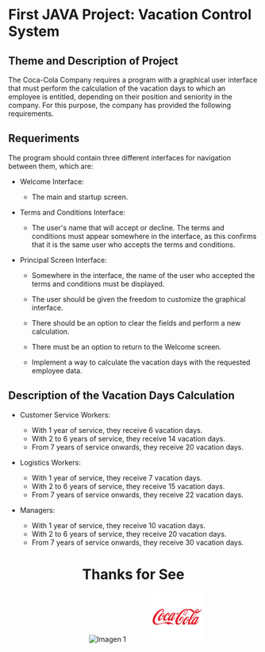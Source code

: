 # First JAVA Project: Vacation Control System

## Theme and Description of Project

The Coca-Cola Company requires a program with a graphical user interface that must perform the calculation of the vacation days to which an employee is entitled, depending on their position and seniority in the company. For this purpose, the company has provided the following requirements.

## Requeriments

The program should contain three different interfaces for navigation between them, which are:

* Welcome Interface: 

    - The main and startup screen.

* Terms and Conditions Interface: 

    - The user's name that will accept or decline. The terms and conditions must appear somewhere in the interface, as this confirms that it is the same user who accepts the terms and conditions.

* Principal Screen Interface: 

    - Somewhere in the interface, the name of the user who accepted the terms and conditions must be displayed.

    - The user should be given the freedom to customize the graphical interface.

    - There should be an option to clear the fields and perform a new calculation.

    - There must be an option to return to the Welcome screen.

    - Implement a way to calculate the vacation days with the requested employee data.

## Description of the Vacation Days Calculation

* Customer Service Workers:
    - With 1 year of service, they receive 6 vacation days.
    - With 2 to 6 years of service, they receive 14 vacation days.
    - From 7 years of service onwards, they receive 20 vacation days.

* Logistics Workers:
    - With 1 year of service, they receive 7 vacation days.
    - With 2 to 6 years of service, they receive 15 vacation days.
    - From 7 years of service onwards, they receive 22 vacation days.

* Managers:
    - With 1 year of service, they receive 10 vacation days.
    - With 2 to 6 years of service, they receive 20 vacation days.
    - From 7 years of service onwards, they receive 30 vacation days.

<h1 align="center"> Thanks for See </h1> 

<p align="center">
    <img 
        src="https://1000logos.net/wp-content/uploads/2020/09/Java-Logo.png" 
        alt="Imagen 1" 
        width="100" 
        hspace="50"
    />
    <img 
        src="images/logo-coca-cola.png" 
        alt="Imagen 2" 
        width="100"
    />
</p>
